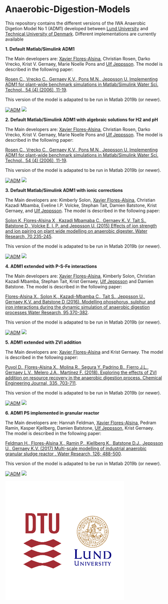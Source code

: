 # Anaerobic-Digestion-Models

This repository contains the different versions of the IWA Anaerobic Digetion Model No 1 (ADM1) developed between [Lund University](https://www.iea.lth.se/) and [Technical University of Denmark](https://www.kt.dtu.dk/english/research/prosys). Different implementations are currently available 

<strong>1. Default Matlab/Simulink ADM1 </strong>  

The Main developers are: [Xavier Flores-Alsina](https://github.com/xfalsina), Christian Rosen, Darko Vrecko, Krist V. Gernaey, Marie Noelle Pons and [Ulf Jeppsson](https://github.com/ulfjeppsson). The model is described in the following paper: 

[Rosen C., Vrecko C., Gernaey K.V., Pons M.N., Jeppsson U. Implementing ADM1 for plant-wide benchmark simulations in Matlab/Simulink
Water Sci. Technol., 54 (4) (2006), 11-19](https://doi.org/10.2166/wst.2006.521). 

This version of the model is adapated to be run in Matlab 2019b (or newer).

[![ADM](https://img.shields.io/badge/DOWNLOAD%20ADM1-990000?style=for-the-badge)](https://github.com/wwtmodels/Anaerobic-Digestion-Models/releases/download/v2/ADM1.DAE.zip) [![](https://img.shields.io/github/downloads/wwtmodels/Anaerobic-Digestion-Models/v1/total?color=990000&label=Downloads&style=for-the-badge)](https://github.com/wwtmodels/Anaerobic-Digestion-Models) 


<strong>2. Default Matlab/Simulink ADM1 with algebraic solutions for H2 and pH </strong>  

The Main developers are: [Xavier Flores-Alsina](https://github.com/xfalsina), Christian Rosen, Darko Vrecko, Krist V. Gernaey, Marie Noelle Pons and [Ulf Jeppsson](https://github.com/ulfjeppsson). The model is described in the following paper: 

[Rosen C., Vrecko C., Gernaey K.V., Pons M.N., Jeppsson U. Implementing ADM1 for plant-wide benchmark simulations in Matlab/Simulink
Water Sci. Technol., 54 (4) (2006), 11-19](https://doi.org/10.2166/wst.2006.521). 

This version of the model is adapated to be run in Matlab 2019b (or newer).

[![ADM](https://img.shields.io/badge/DOWNLOAD%20ADM1%20DAE2-990000?style=for-the-badge)](https://github.com/wwtmodels/Anaerobic-Digestion-Models/releases/download/v2/ADM1.DAE.zip) [![](https://img.shields.io/github/downloads/wwtmodels/Anaerobic-Digestion-Models/v2/total?color=990000&label=Downloads&style=for-the-badge)](https://github.com/wwtmodels/Anaerobic-Digestion-Models) 


<strong>3. Default Matlab/Simulink ADM1 with ionic corrections </strong>  

The Main developers are: Kimberly Solon, [Xavier Flores-Alsina](https://github.com/xfalsina),  Christian Kazadi Mbamba, Eveline I.P. Volcke, Stephan Tait, Damien Batstone, Krist Gernaey, and [Ulf Jeppsson](https://github.com/ulfjeppsson). The model is described in the following paper: 

[Solon K, Flores-Alsina X , Kazadi Mbamaba C., Gernaey K. V, Tait S., Batstone D., Volcke E. I. P. and Jeppsson U. (2015) Effects of ion strength and ion pairing on plant wide modelling on anaerobic digester. Water Research, 70,235-245](https://doi.org/10.1016/j.watres.2014.11.035). 

This version of the model is adapated to be run in Matlab 2019b (or newer).

[![ADM](https://img.shields.io/badge/DOWNLOAD%20ADM1%20ION%20CORRECTIONS-990000?style=for-the-badge)](https://github.com/wwtmodels/Anaerobic-Digestion-Models/releases/download/v3/ADM1.ion.corrections.zip) [![](https://img.shields.io/github/downloads/wwtmodels/Anaerobic-Digestion-Models/v3/total?color=990000&label=Downloads&style=for-the-badge)](https://github.com/wwtmodels/Anaerobic-Digestion-Models) 

<strong>4. ADM1 extended with P-S-Fe interactions </strong>  

The Main developers are: [Xavier Flores-Alsina](https://github.com/xfalsina),  Kimberly Solon, Christian Kazadi Mbamba, Stephan Tait, Krist Gernaey, [Ulf Jeppsson](https://github.com/ulfjeppsson) and Damien Batstone. The model is described in the following paper: 

[Flores-Alsina X., Solon K., Kazadi-Mbamba C., Tait S., Jeppsson U., Gernaey K.V. and Batstone D (2016). Modelling phosphorus, sulphur and iron interactions during the dynamic simulation of anaerobic digestion processes Water Research, 95,370-382](https://www.sciencedirect.com/science/article/pii/S0043135416301397). 


This version of the model is adapated to be run in Matlab 2019b (or newer).

[![ADM](https://img.shields.io/badge/DOWNLOAD%20ADM1%20P%20S%20Fe%20INTERACTIONS-990000?style=for-the-badge)](https://github.com/wwtmodels/Anaerobic-Digestion-Models/releases/download/v4/ADM1.P.S.Fe.zip) [![](https://img.shields.io/github/downloads/wwtmodels/Anaerobic-Digestion-Models/v4/total?color=990000&label=Downloads&style=for-the-badge)](https://github.com/wwtmodels/Anaerobic-Digestion-Models)

<strong>5. ADM1 extended with ZVI addition </strong>  

The Main developers are: [Xavier Flores-Alsina](https://github.com/xfalsina) and Krist Gernaey. The model is described in the following paper: 

[Puyol D., Flores-Alsina X., Molina R., Segura Y. Padrino B., Fierro J.L., Gernaey L.V., Melero J.A., Martínez F. (2018). Exploring the effects of ZVI addition on resource recovery in the anaerobic digestion process. Chemical Engineering Journal, 335, 703-711](https://www.sciencedirect.com/science/article/pii/S1385894717319411?via%3Dihub). 


This version of the model is adapated to be run in Matlab 2019b (or newer).

[![ADM](https://img.shields.io/badge/DOWNLOAD%20ADM1%20WITH%20ZVI%20FADDITION-990000?style=for-the-badge)](https://github.com/wwtmodels/Anaerobic-Digestion-Models/releases/download/v5/ADM1.ZVI.CEJ.zip) [![](https://img.shields.io/github/downloads/wwtmodels/Anaerobic-Digestion-Models/v5/total?color=990000&label=Downloads&style=for-the-badge)](https://github.com/wwtmodels/Anaerobic-Digestion-Models)

<strong>6. ADM1 PS implemented in granular reactor </strong>  

The Main developers are: Hannah Feldman, [Xavier Flores-Alsina](https://github.com/xfalsina), Pedram Ramin, Kasper Kjellberg, Damien Batstone, [Ulf Jeppsson](https://github.com/ulfjeppsson), Krist Gernaey. The model is described in the following paper: 

[Feldman H., Flores-Alsina X., Ramin P., Kjellberg K., Batstone D.J., Jeppsson U., Gernaey K.V. (2017) Multi-scale modelling  of industrial anaerobic granular sludge reactor . Water Research, 126; 488-500](https://doi.org/10.1016/j.watres.2017.09.033). 

This version of the model is adapated to be run in Matlab 2019b (or newer).

[![ADM](https://img.shields.io/badge/DOWNLOAD%20ADM1%20PS%20IN%20GRANULAR%20REACTOR-990000?style=for-the-badge)](https://github.com/wwtmodels/Anaerobic-Digestion-Models/releases/download/v6/ADM1.granular.reactor.zip) [![](https://img.shields.io/github/downloads/wwtmodels/Anaerobic-Digestion-Models/v6/total?color=990000&label=Downloads&style=for-the-badge)](https://github.com/wwtmodels/Anaerobic-Digestion-Models)


![logo](logo.png)
